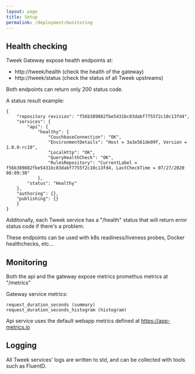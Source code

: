 ```yaml
---
layout: page
title: Setup
permalink: /deployment/monitoring
---
```


## Health checking

Tweek Gateway expose health endpoints at:  
- http://tweek/health (check the health of the gateway)  
- http://tweek/status (check the status of all Tweek upstreams)  

Both endpoints can return only 200 status code.

A status result example:
```
{
    "repository revision": "f56b389882fbe5431bc83dabf7755f2c10c13fd4",
    "services": {
        "api": {
            "healthy": {
                "CouchbaseConnection": "OK",
                "EnvironmentDetails": "Host = 3a3e561de09f, Version = 1.0.0-rc10",
                "LocalHttp": "OK",
                "QueryHealthCheck": "OK",
                "RulesRepository": "CurrentLabel = f56b389882fbe5431bc83dabf7755f2c10c13fd4, LastCheckTime = 07/27/2020 08:09:30"
            },
        "status": "Healthy"
    },
    "authoring": {},
    "publishing": {}
    }
}
```

Additonally, each Tweek service has a "/health" status that will return error status code if there's a problem.  

These endpoints can be used with k8s readiness/liveness probes, Docker healthchecks, etc...

## Monitoring

Both the api and the gateway expose metrics promethus metrics at "/metrics"  

Gateway service metrics:  
```
request_duration_seconds (summary)
request_duration_seconds_histogram (histogram)
```

Api service uses the default webapp metrics defined at https://app-metrics.io  

## Logging

All Tweek services' logs are written to std, and can be collected with tools such as FluentD.